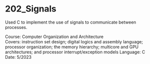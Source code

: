 # 202_Signals
Used C to implement the use of signals to communicate between processes. 

Course: Computer Organization and Architecture\
Covers: instruction set design; digital logics and assembly language; processor organization; the memory hierarchy; multicore and GPU architectures; and processor interrupt/exception models
Language: C\
Date: 5/2023